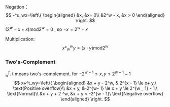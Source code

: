 Negation：
$$
-^u_wx=\left\{
\begin{aligned}
&x, &x= 0\\
&2^w - x, &x > 0
\end{aligned}
\right.
$$
$(2^w - x + x) \text{mod} 2^w = 0$ , so $-x = 2^w - x$

Multiplication:
$$
x*^w_wy = (x\cdot y)\text{mod}2^w
$$

### Two's-Complement

$^t_w$. t means two's-complement. for $-2^{w - 1} \le x, y\le2^{w - 1} - 1$
$$
x+^t_wy=\left\{
\begin{aligned}
&x + y - 2^w, & 2^{x - 1} \le x+ y,\ \text{Positive overflow}\\
&x + y, &-2^{w- 1} \le x + y \le 2^{w _ 1} - 1,\ \text{Normal}\\
&x + y + 2 ^w, &x + y < -2^{w - 1}\ \text{Negative overflow}
\end{aligned}
\right.
$$

